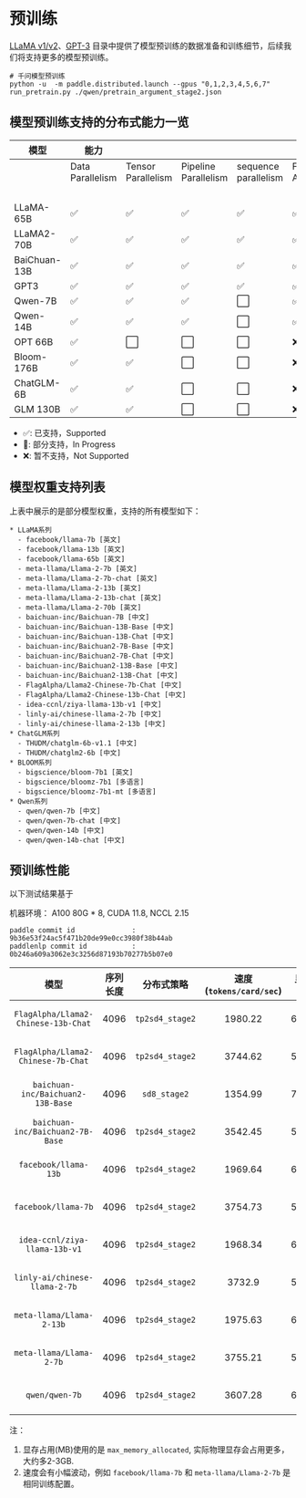 # 预训练

[LLaMA v1/v2](./llama)、[GPT-3](./gpt-3) 目录中提供了模型预训练的数据准备和训练细节，后续我们将支持更多的模型预训练。


```
# 千问模型预训练
python -u  -m paddle.distributed.launch --gpus "0,1,2,3,4,5,6,7" run_pretrain.py ./qwen/pretrain_argument_stage2.json
```


## 模型预训练支持的分布式能力一览

模型|能力|||||||||||||
|-|-|-|-|-|-|-|-|-|-|-|-|-|-|
||Data Parallelism|Tensor Parallelism|Pipeline Parallelism|sequence parallelism|Flash Attention|Sharding Stage1 ||Stage2||Stage3||Selective Recompute|
|||||||recompute|DP|recompute|DP|recompute|DP||
LLaMA-65B   |✅|✅|✅|✅|✅|✅|✅|✅|✅|✅|✅|✅|
LLaMA2-70B  |✅|✅|✅|✅|✅|✅|✅|✅|✅|✅|✅|✅|
BaiChuan-13B|✅|✅|✅|✅|✅|✅|✅|✅|✅|✅|✅|✅|
GPT3        |✅|✅|✅|✅|✅|✅|✅|✅|✅|✅|✅|✅|
Qwen-7B     |✅|✅|✅|󠀠󠀠󠀠⬜|✅|⬜|✅|✅|✅|✅|✅|✅|
Qwen-14B    |✅|✅|✅|⬜|✅|⬜|✅|✅|✅|✅|✅|✅|
OPT 66B     |✅|⬜|⬜|⬜|❌|⬜|⬜|⬜|⬜|⬜|⬜|🚧|
Bloom-176B  |✅|✅|⬜|⬜|❌|⬜|⬜|⬜|⬜|⬜|⬜|🚧|
ChatGLM-6B  |✅|✅|⬜|⬜|❌|⬜|⬜|⬜|⬜|⬜|⬜|🚧|
GLM 130B    |✅|✅|⬜|⬜|❌|⬜|⬜|⬜|⬜|⬜|⬜|🚧|

* ✅: 已支持，Supported
* 🚧: 部分支持，In Progress
* ❌: 暂不支持，Not Supported


## 模型权重支持列表
上表中展示的是部分模型权重，支持的所有模型如下：

```
* LLaMA系列
  - facebook/llama-7b [英文]
  - facebook/llama-13b [英文]
  - facebook/llama-65b [英文]
  - meta-llama/Llama-2-7b [英文]
  - meta-llama/Llama-2-7b-chat [英文]
  - meta-llama/Llama-2-13b [英文]
  - meta-llama/Llama-2-13b-chat [英文]
  - meta-llama/Llama-2-70b [英文]
  - baichuan-inc/Baichuan-7B [中文]
  - baichuan-inc/Baichuan-13B-Base [中文]
  - baichuan-inc/Baichuan-13B-Chat [中文]
  - baichuan-inc/Baichuan2-7B-Base [中文]
  - baichuan-inc/Baichuan2-7B-Chat [中文]
  - baichuan-inc/Baichuan2-13B-Base [中文]
  - baichuan-inc/Baichuan2-13B-Chat [中文]
  - FlagAlpha/Llama2-Chinese-7b-Chat [中文]
  - FlagAlpha/Llama2-Chinese-13b-Chat [中文]
  - idea-ccnl/ziya-llama-13b-v1 [中文]
  - linly-ai/chinese-llama-2-7b [中文]
  - linly-ai/chinese-llama-2-13b [中文]
* ChatGLM系列
  - THUDM/chatglm-6b-v1.1 [中文]
  - THUDM/chatglm2-6b [中文]
* BLOOM系列
  - bigscience/bloom-7b1 [英文]
  - bigscience/bloomz-7b1 [多语言]
  - bigscience/bloomz-7b1-mt [多语言]
* Qwen系列
  - qwen/qwen-7b [中文]
  - qwen/qwen-7b-chat [中文]
  - qwen/qwen-14b [中文]
  - qwen/qwen-14b-chat [中文]
```


## 预训练性能
以下测试结果基于

机器环境： A100 80G * 8, CUDA 11.8, NCCL 2.15

```
paddle commit id              : 9b36e53f24ac5f471b20de99e0cc3980f38b44ab
paddlenlp commit id           : 0b246a609a3062e3c3256d87193b70277b5b07e0
```

|模型        |序列长度      |分布式策略     |速度(`tokens/card/sec`)|显存占用(`MB^1`)|配置文件      |测试时间      |
| :-:      | :-:      | :-:      | :-:      | :-:      | :-:      | :-:      |
|`FlagAlpha/Llama2-Chinese-13b-Chat`|      4096|`tp2sd4_stage2`|   1980.22|64323MB   |`./llama/pretrain-flagalpha_llama2_13b-tp2sd4_stage2.json`|2023-11-27 21:42:38|
|`FlagAlpha/Llama2-Chinese-7b-Chat`|      4096|`tp2sd4_stage2`|   3744.62|52092MB   |`./llama/pretrain-flagalpha_llama2_7b-tp2sd4_stage2.json`|2023-11-27 21:44:57|
|`baichuan-inc/Baichuan2-13B-Base`|      4096|`sd8_stage2`|   1354.99|74767MB   |`./baichuan/pretrain-baichuan2_13b-sd8_stage2.json`|2023-11-27 21:51:26|
|`baichuan-inc/Baichuan2-7B-Base`|      4096|`tp2sd4_stage2`|   3542.45|58363MB   |`./baichuan/pretrain-baichuan2_7b-tp2sd4_stage2.json`|2023-11-27 21:53:58|
|`facebook/llama-13b`|      4096|`tp2sd4_stage2`|   1969.64|64278MB   |`./llama/pretrain-llama_13b-tp2sd4_stage2.json`| 2023-11-27 21:58:03|
|`facebook/llama-7b`|      4096|`tp2sd4_stage2`|   3754.73|52092MB   |`./llama/pretrain-llama_7b-tp2sd4_stage2.json`|2023-11-27 22:00:30|
|`idea-ccnl/ziya-llama-13b-v1`|      4096|`tp2sd4_stage2`|   1968.34|63983MB   |`./llama/pretrain-ziya_llama_13b-tp2sd4_stage2.json`|2023-11-27 22:04:35|
|`linly-ai/chinese-llama-2-7b`|      4096|`tp2sd4_stage2`|    3732.9|51751MB   |`./llama/pretrain-linly_llama2_7b-tp2sd4_stage2.json`|2023-11-27 22:06:58|
|`meta-llama/Llama-2-13b`|      4096|`tp2sd4_stage2`|   1975.63|64294MB   |`./llama/pretrain-llama2_13b-tp2sd4_stage2.json`|2023-11-27 22:11:04|
|`meta-llama/Llama-2-7b`|      4096|`tp2sd4_stage2`|   3755.21|52092MB   |`./llama/pretrain-llama2_7b-tp2sd4_stage2.json`|2023-11-27 22:13:34|
|`qwen/qwen-7b`|      4096|`tp2sd4_stage2`|   3607.28|65448MB   |`./qwen/pretrain-qwen_7b-tp2sd4_stage2.json`|2023-11-27 22:16:04|


注：
1. 显存占用(MB)使用的是 `max_memory_allocated`, 实际物理显存会占用更多，大约多2-3GB.
2. 速度会有小幅波动，例如 `facebook/llama-7b` 和 `meta-llama/Llama-2-7b` 是相同训练配置。
